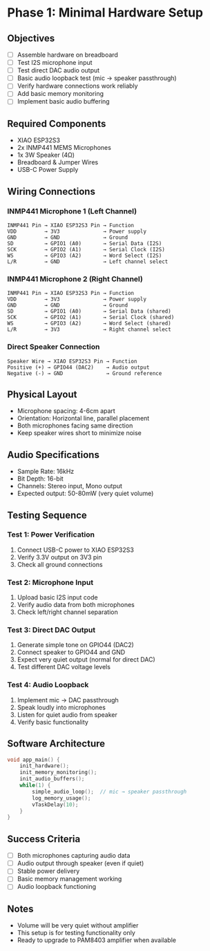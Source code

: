 # Phase 1: Minimal Hardware Setup

## Objectives
- [ ] Assemble hardware on breadboard
- [ ] Test I2S microphone input
- [ ] Test direct DAC audio output  
- [ ] Basic audio loopback test (mic → speaker passthrough)
- [ ] Verify hardware connections work reliably
- [ ] Add basic memory monitoring
- [ ] Implement basic audio buffering

## Required Components
- XIAO ESP32S3
- 2x INMP441 MEMS Microphones
- 1x 3W Speaker (4Ω) 
- Breadboard & Jumper Wires
- USB-C Power Supply

## Wiring Connections

### INMP441 Microphone 1 (Left Channel)
```
INMP441 Pin → XIAO ESP32S3 Pin → Function
VDD         → 3V3              → Power supply
GND         → GND              → Ground
SD          → GPIO1 (A0)       → Serial Data (I2S)
SCK         → GPIO2 (A1)       → Serial Clock (I2S)
WS          → GPIO3 (A2)       → Word Select (I2S)
L/R         → GND              → Left channel select
```

### INMP441 Microphone 2 (Right Channel)
```
INMP441 Pin → XIAO ESP32S3 Pin → Function
VDD         → 3V3              → Power supply
GND         → GND              → Ground
SD          → GPIO1 (A0)       → Serial Data (shared)
SCK         → GPIO2 (A1)       → Serial Clock (shared)
WS          → GPIO3 (A2)       → Word Select (shared)
L/R         → 3V3              → Right channel select
```

### Direct Speaker Connection
```
Speaker Wire → XIAO ESP32S3 Pin → Function
Positive (+) → GPIO44 (DAC2)    → Audio output
Negative (-) → GND              → Ground reference
```

## Physical Layout
- Microphone spacing: 4-6cm apart
- Orientation: Horizontal line, parallel placement
- Both microphones facing same direction
- Keep speaker wires short to minimize noise

## Audio Specifications
- Sample Rate: 16kHz
- Bit Depth: 16-bit
- Channels: Stereo input, Mono output
- Expected output: 50-80mW (very quiet volume)

## Testing Sequence

### Test 1: Power Verification
1. Connect USB-C power to XIAO ESP32S3
2. Verify 3.3V output on 3V3 pin
3. Check all ground connections

### Test 2: Microphone Input
1. Upload basic I2S input code
2. Verify audio data from both microphones
3. Check left/right channel separation

### Test 3: Direct DAC Output
1. Generate simple tone on GPIO44 (DAC2)
2. Connect speaker to GPIO44 and GND
3. Expect very quiet output (normal for direct DAC)
4. Test different DAC voltage levels

### Test 4: Audio Loopback
1. Implement mic → DAC passthrough
2. Speak loudly into microphones
3. Listen for quiet audio from speaker
4. Verify basic functionality

## Software Architecture
```c
void app_main() {
    init_hardware();
    init_memory_monitoring();
    init_audio_buffers();
    while(1) {
        simple_audio_loop();  // mic → speaker passthrough
        log_memory_usage();
        vTaskDelay(10);
    }
}
```

## Success Criteria
- [ ] Both microphones capturing audio data
- [ ] Audio output through speaker (even if quiet)
- [ ] Stable power delivery
- [ ] Basic memory management working
- [ ] Audio loopback functioning

## Notes
- Volume will be very quiet without amplifier
- This setup is for testing functionality only
- Ready to upgrade to PAM8403 amplifier when available 